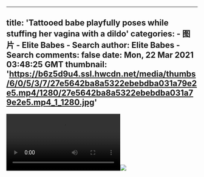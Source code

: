 
---
title: 'Tattooed babe playfully poses while stuffing her vagina with a dildo'
categories: 
    - 图片
    - Elite Babes - Search
author: Elite Babes - Search
comments: false
date: Mon, 22 Mar 2021 03:48:25 GMT
thumbnail: 'https://b6z5d9u4.ssl.hwcdn.net/media/thumbs/6/0/5/3/7/27e5642ba8a5322ebebdba031a79e2e5.mp4/1280/27e5642ba8a5322ebebdba031a79e2e5.mp4_1_1280.jpg'
---

<div>   
<video controls loop preload="auto"><source src="https://i9r9z7z2.ssl.hwcdn.net/media/videos/6/0/5/3/7/60537d57a119b.mp4?ri=1500&rs=1000" type="video/mp4"></video><img src="https://b6z5d9u4.ssl.hwcdn.net/media/thumbs/6/0/5/3/7/27e5642ba8a5322ebebdba031a79e2e5.mp4/1280/27e5642ba8a5322ebebdba031a79e2e5.mp4_1_1280.jpg" referrerpolicy="no-referrer">  
</div>
            